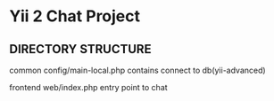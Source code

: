 Yii 2 Chat Project
===============================


DIRECTORY STRUCTURE
-------------------


common
    config/main-local.php            contains connect to db(yii-advanced)

frontend
    web/index.php                    entry point to chat
